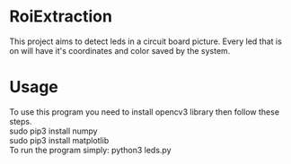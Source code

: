 # RoiExtraction
This project aims to detect leds in a circuit board picture. Every led that is on will have it's coordinates and color saved by the system.

# Usage
To use this program you need to install opencv3 library then follow these steps.  
sudo pip3 install numpy  
sudo pip3 install matplotlib  
To run the program simply: python3 leds.py
